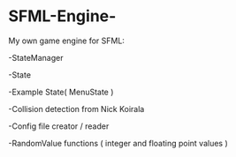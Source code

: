 SFML-Engine-
============

My own game engine for SFML:

-StateManager

-State

-Example State( MenuState )

-Collision detection from Nick Koirala

-Config file creator / reader

-RandomValue functions ( integer and floating point values )
